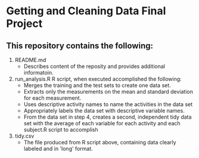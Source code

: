 # Getting and Cleaning Data Final Project
## This repository contains the following:
  1. README.md
     - Describes content of the reposity and provides additional informatoin.
  2. run_analysis.R
        R script, when executed accomplished the following:
     - Merges the training and the test sets to create one data set.
     - Extracts only the measurements on the mean and standard deviation for each measurement.
     - Uses descriptive activity names to name the activities in the data set
     - Appropriately labels the data set with descriptive variable names.
     - From the data set in step 4, creates a second, independent tidy data set with the average of each variable for each activity and      each subject.R script to accomplish 
  3. tidy.csv
     - The file produced from R script above, containing data clearly labeled and in 'long' format.
  
